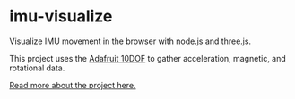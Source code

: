 imu-visualize
=============

Visualize IMU movement in the browser with node.js and three.js.

This project uses the [Adafruit 10DOF](http://www.adafruit.com/product/1604) to gather acceleration, magnetic, and rotational data. 

[Read more about the project here.](http://bearprocess.com/2014/11/25/visualize-IMU-theejs-node/)
